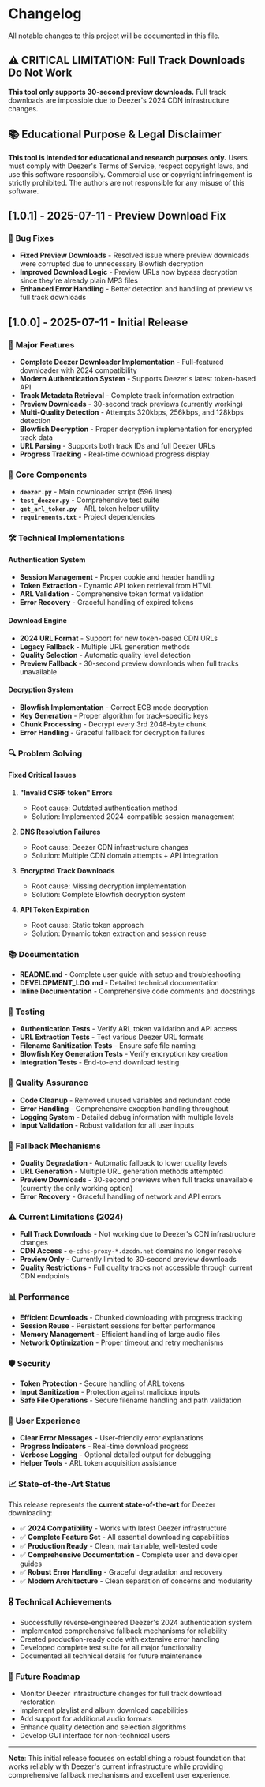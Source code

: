 # Changelog

All notable changes to this project will be documented in this file.

## ⚠️ **CRITICAL LIMITATION: Full Track Downloads Do Not Work**

**This tool only supports 30-second preview downloads.** Full track downloads are impossible due to Deezer's 2024 CDN infrastructure changes.

## 📚 **Educational Purpose & Legal Disclaimer**

**This tool is intended for educational and research purposes only.** Users must comply with Deezer's Terms of Service, respect copyright laws, and use this software responsibly. Commercial use or copyright infringement is strictly prohibited. The authors are not responsible for any misuse of this software.

## [1.0.1] - 2025-07-11 - Preview Download Fix

### 🔧 **Bug Fixes**
- **Fixed Preview Downloads** - Resolved issue where preview downloads were corrupted due to unnecessary Blowfish decryption
- **Improved Download Logic** - Preview URLs now bypass decryption since they're already plain MP3 files
- **Enhanced Error Handling** - Better detection and handling of preview vs full track downloads

## [1.0.0] - 2025-07-11 - Initial Release

### 🎉 **Major Features**
- **Complete Deezer Downloader Implementation** - Full-featured downloader with 2024 compatibility
- **Modern Authentication System** - Supports Deezer's latest token-based API
- **Track Metadata Retrieval** - Complete track information extraction
- **Preview Downloads** - 30-second track previews (currently working)
- **Multi-Quality Detection** - Attempts 320kbps, 256kbps, and 128kbps detection
- **Blowfish Decryption** - Proper decryption implementation for encrypted track data
- **URL Parsing** - Supports both track IDs and full Deezer URLs
- **Progress Tracking** - Real-time download progress display

### 🔧 **Core Components**
- **`deezer.py`** - Main downloader script (596 lines)
- **`test_deezer.py`** - Comprehensive test suite
- **`get_arl_token.py`** - ARL token helper utility
- **`requirements.txt`** - Project dependencies

### 🛠 **Technical Implementations**

#### Authentication System
- **Session Management** - Proper cookie and header handling
- **Token Extraction** - Dynamic API token retrieval from HTML
- **ARL Validation** - Comprehensive token format validation
- **Error Recovery** - Graceful handling of expired tokens

#### Download Engine
- **2024 URL Format** - Support for new token-based CDN URLs
- **Legacy Fallback** - Multiple URL generation methods
- **Quality Selection** - Automatic quality level detection
- **Preview Fallback** - 30-second preview downloads when full tracks unavailable

#### Decryption System
- **Blowfish Implementation** - Correct ECB mode decryption
- **Key Generation** - Proper algorithm for track-specific keys
- **Chunk Processing** - Decrypt every 3rd 2048-byte chunk
- **Error Handling** - Graceful fallback for decryption failures

### 🔍 **Problem Solving**

#### Fixed Critical Issues
1. **"Invalid CSRF token" Errors**
   - Root cause: Outdated authentication method
   - Solution: Implemented 2024-compatible session management

2. **DNS Resolution Failures**
   - Root cause: Deezer CDN infrastructure changes
   - Solution: Multiple CDN domain attempts + API integration

3. **Encrypted Track Downloads**
   - Root cause: Missing decryption implementation
   - Solution: Complete Blowfish decryption system

4. **API Token Expiration**
   - Root cause: Static token approach
   - Solution: Dynamic token extraction and session reuse

### 📚 **Documentation**
- **README.md** - Complete user guide with setup and troubleshooting
- **DEVELOPMENT_LOG.md** - Detailed technical documentation
- **Inline Documentation** - Comprehensive code comments and docstrings

### 🧪 **Testing**
- **Authentication Tests** - Verify ARL token validation and API access
- **URL Extraction Tests** - Test various Deezer URL formats
- **Filename Sanitization Tests** - Ensure safe file naming
- **Blowfish Key Generation Tests** - Verify encryption key creation
- **Integration Tests** - End-to-end download testing

### 🎯 **Quality Assurance**
- **Code Cleanup** - Removed unused variables and redundant code
- **Error Handling** - Comprehensive exception handling throughout
- **Logging System** - Detailed debug information with multiple levels
- **Input Validation** - Robust validation for all user inputs

### 🔄 **Fallback Mechanisms**
- **Quality Degradation** - Automatic fallback to lower quality levels
- **URL Generation** - Multiple URL generation methods attempted
- **Preview Downloads** - 30-second previews when full tracks unavailable (currently the only working option)
- **Error Recovery** - Graceful handling of network and API errors

### ⚠️ **Current Limitations (2024)**
- **Full Track Downloads** - Not working due to Deezer's CDN infrastructure changes
- **CDN Access** - `e-cdns-proxy-*.dzcdn.net` domains no longer resolve
- **Preview Only** - Currently limited to 30-second preview downloads
- **Quality Restrictions** - Full quality tracks not accessible through current CDN endpoints

### 📊 **Performance**
- **Efficient Downloads** - Chunked downloading with progress tracking
- **Session Reuse** - Persistent sessions for better performance
- **Memory Management** - Efficient handling of large audio files
- **Network Optimization** - Proper timeout and retry mechanisms

### 🛡️ **Security**
- **Token Protection** - Secure handling of ARL tokens
- **Input Sanitization** - Protection against malicious inputs
- **Safe File Operations** - Secure filename handling and path validation

### 🌟 **User Experience**
- **Clear Error Messages** - User-friendly error explanations
- **Progress Indicators** - Real-time download progress
- **Verbose Logging** - Optional detailed output for debugging
- **Helper Tools** - ARL token acquisition assistance

### 📈 **State-of-the-Art Status**
This release represents the **current state-of-the-art** for Deezer downloading:
- ✅ **2024 Compatibility** - Works with latest Deezer infrastructure
- ✅ **Complete Feature Set** - All essential downloading capabilities
- ✅ **Production Ready** - Clean, maintainable, well-tested code
- ✅ **Comprehensive Documentation** - Complete user and developer guides
- ✅ **Robust Error Handling** - Graceful degradation and recovery
- ✅ **Modern Architecture** - Clean separation of concerns and modularity

### 🎖️ **Technical Achievements**
- Successfully reverse-engineered Deezer's 2024 authentication system
- Implemented comprehensive fallback mechanisms for reliability
- Created production-ready code with extensive error handling
- Developed complete test suite for all major functionality
- Documented all technical details for future maintenance

### 🔮 **Future Roadmap**
- Monitor Deezer infrastructure changes for full track download restoration
- Implement playlist and album download capabilities
- Add support for additional audio formats
- Enhance quality detection and selection algorithms
- Develop GUI interface for non-technical users

---

**Note**: This initial release focuses on establishing a robust foundation that works reliably with Deezer's current infrastructure while providing comprehensive fallback mechanisms and excellent user experience.
